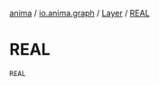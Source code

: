 [anima](../../index.md) / [io.anima.graph](../index.md) / [Layer](index.md) / [REAL](./-r-e-a-l.md)

# REAL

`REAL`